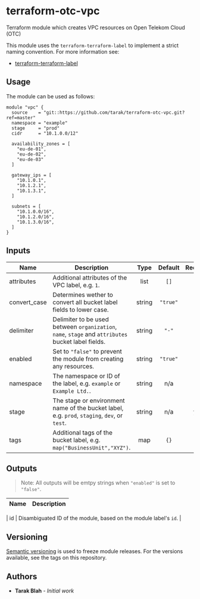 # terraform-otc-vpc

Terraform module which creates VPC resources on Open Telekom Cloud (OTC)

This module uses the `terraform-terraform-label` to implement a strict naming convention. For more information see:

- [terraform-terraform-label](https://github.com/cloudposse/terraform-terraform-label)

## Usage

The module can be used as follows:

```
module "vpc" {
  source    = "git::https://github.com/tarak/terraform-otc-vpc.git?ref=master"
  namespace = "example"
  stage     = "prod"
  cidr      = "10.1.0.0/12"

  availability_zones = [
    "eu-de-01",
    "eu-de-02",
    "eu-de-03"
  ]

  gateway_ips = [
    "10.1.0.1",
    "10.1.2.1",
    "10.1.3.1",
  ]

  subnets = [
    "10.1.0.0/16",
    "10.1.2.0/16",
    "10.1.3.0/16",
  ]
}

```

## Inputs

| Name | Description | Type | Default | Required |
|------|-------------|:----:|:-----:|:-----:|
| attributes | Additional attributes of the VPC label, e.g. `1`. | list | `[]` | no |
| convert\_case | Determines wether to convert all bucket label fields to lower case. | string | `"true"` | no |
| delimiter | Delimiter to be used between `organization`, `name`, `stage` and `attributes` bucket label fields. | string | `"-"` | no |
| enabled | Set to `"false"` to prevent the module from creating any resources. | string | `"true"` | no |
| namespace | The namespace or ID of the label, e.g. `example` or `Example Ltd.`. | string | n/a | **no** |
| stage | The stage or environment name of the bucket label, e.g. `prod`, `staging`, `dev`, or `test`. | string | n/a | **yes** |
| tags | Additional tags of the bucket label, e.g. `map("BusinessUnit","XYZ")`. | map | `{}` | no |

## Outputs

> Note: All outputs will be emtpy strings when `"enabled"` is set to `"false"`.

| Name | Description |
|------|-------------|

| id | Disambiguated ID of the module, based on the module label's `id`. |

## Versioning

[Semantic versioning](http://semver.org/) is used to freeze module releases. For the versions available, see the tags on
this repository.

## Authors

* **Tarak Blah** - *Initial work*
